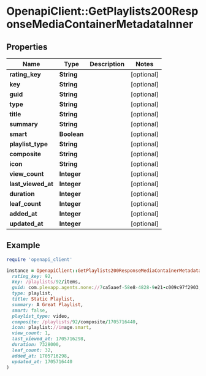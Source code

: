# OpenapiClient::GetPlaylists200ResponseMediaContainerMetadataInner

## Properties

| Name | Type | Description | Notes |
| ---- | ---- | ----------- | ----- |
| **rating_key** | **String** |  | [optional] |
| **key** | **String** |  | [optional] |
| **guid** | **String** |  | [optional] |
| **type** | **String** |  | [optional] |
| **title** | **String** |  | [optional] |
| **summary** | **String** |  | [optional] |
| **smart** | **Boolean** |  | [optional] |
| **playlist_type** | **String** |  | [optional] |
| **composite** | **String** |  | [optional] |
| **icon** | **String** |  | [optional] |
| **view_count** | **Integer** |  | [optional] |
| **last_viewed_at** | **Integer** |  | [optional] |
| **duration** | **Integer** |  | [optional] |
| **leaf_count** | **Integer** |  | [optional] |
| **added_at** | **Integer** |  | [optional] |
| **updated_at** | **Integer** |  | [optional] |

## Example

```ruby
require 'openapi_client'

instance = OpenapiClient::GetPlaylists200ResponseMediaContainerMetadataInner.new(
  rating_key: 92,
  key: /playlists/92/items,
  guid: com.plexapp.agents.none://7ca5aaef-58e8-4828-9e21-c009c97f2903,
  type: playlist,
  title: Static Playlist,
  summary: A Great Playlist,
  smart: false,
  playlist_type: video,
  composite: /playlists/92/composite/1705716440,
  icon: playlist://image.smart,
  view_count: 1,
  last_viewed_at: 1705716298,
  duration: 7328000,
  leaf_count: 32,
  added_at: 1705716298,
  updated_at: 1705716440
)
```

